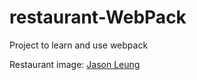 # restaurant-WebPack

Project to learn and use webpack

Restaurant image: [Jason Leung](https://unsplash.com/photos/photo-of-pub-set-in-room-during-daytime-poI7DelFiVA?utm_content=creditShareLink&utm_medium=referral&utm_source=unsplash)
